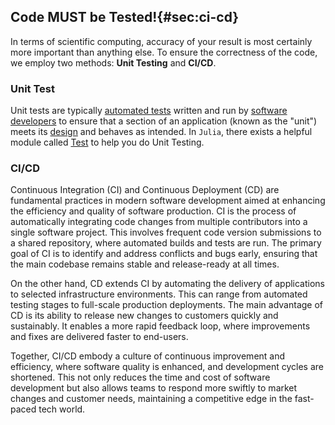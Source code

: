 ## Code MUST be Tested!{#sec:ci-cd}

In terms of scientific computing, accuracy of your result is most certainly more
important than anything else. To ensure the correctness of the code, we employ
two methods: **Unit Testing** and **CI/CD**.

### Unit Test
Unit tests are typically [automated
tests](https://en.wikipedia.org/wiki/Automated_test) written and run
by [software developers](https://en.wikipedia.org/wiki/Software_developer) to
ensure that a section of an application (known as the "unit") meets
its [design](https://en.wikipedia.org/wiki/Software_design) and behaves as
intended. In `Julia`, there exists a helpful module called
[Test](https://docs.julialang.org/en/v1/stdlib/Test/) to help you do Unit
Testing.

### CI/CD
Continuous Integration (CI) and Continuous Deployment (CD) are fundamental
practices in modern software development aimed at enhancing the efficiency and
quality of software production. CI is the process of automatically integrating
code changes from multiple contributors into a single software project. This
involves frequent code version submissions to a shared repository, where
automated builds and tests are run. The primary goal of CI is to identify and
address conflicts and bugs early, ensuring that the main codebase remains stable
and release-ready at all times.

On the other hand, CD extends CI by automating the delivery of applications to
selected infrastructure environments. This can range from automated testing
stages to full-scale production deployments. The main advantage of CD is its
ability to release new changes to customers quickly and sustainably. It enables
a more rapid feedback loop, where improvements and fixes are delivered faster to
end-users.

Together, CI/CD embody a culture of continuous improvement and efficiency, where
software quality is enhanced, and development cycles are shortened. This not
only reduces the time and cost of software development but also allows teams to
respond more swiftly to market changes and customer needs, maintaining a
competitive edge in the fast-paced tech world.

